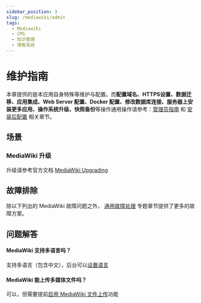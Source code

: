 ```yaml
---
sidebar_position: 3
slug: /mediawiki/admin
tags:
  - Mediawiki
  - CMS
  - 知识管理
  - 博客系统
---
```


# 维护指南

本章提供的是本应用自身特殊等维护与配置。而**配置域名、HTTPS设置、数据迁移、应用集成、Web Server 配置、Docker 配置、修改数据库连接、服务器上安装更多应用、操作系统升级、快照备份**等操作通用操作请参考：[管理员指南](../administrator) 和 [安装后配置](../install/setup/) 相关章节。

## 场景

### MediaWiki 升级

升级请参考官方文档 [MediaWiki Upgrading](https://www.mediawiki.org/wiki/Manual:Upgrading/zh)

## 故障排除

除以下列出的 MediaWiki 故障问题之外， [通用故障处理](../troubleshooting) 专题章节提供了更多的故障方案。 


## 问题解答

#### MediaWiki 支持多语言吗？

支持多语言（包含中文），后台可以[设置语言](../mediawiki#setlang)

#### MediaWiki 能上传多媒体文件吗？

可以，但需要提前[启用 MediaWiki 文件上传](../mediawiki#upload)功能